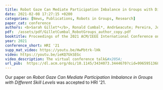 ```yaml
---
title: Robot Gaze Can Mediate Participation Imbalance in Groups with Different Skill Levels
date: 2021-02-08 17:27:15 +0200
categories: [News, Publications, Robots in Groups, Research]
paper_cat: conference
authors: <b>Sarah Gillet*</b>, Ronald Cumbal*, Andr&eacute; Pereira, Jos&eacute; Lopes, Olov Engwall, Iolanda Leite
pdf:  /assets/pdf/GilletCumbal_RobotGroups_author_copy.pdf
booktitle: Proceedings of the 2021 ACM/IEEE International Conference on Human-Robot Interaction, 2021, New York, NY, USA
year: 2021
conference_short: HRI '21
supp_mat_video: https://youtu.be/HwPbtrk-lHk
video: https://youtu.be/ieKQ7GkSEGc
video_description: The virtual conference talk&#x205A;
url_pub:  https://dl.acm.org/doi/10.1145/3434073.3444670?cid=99659513686
---
```


Our paper on <i>Robot Gaze Can Mediate Participation Imbalance in Groups with Different Skill Levels</i> was accepted to HRI '21. 

